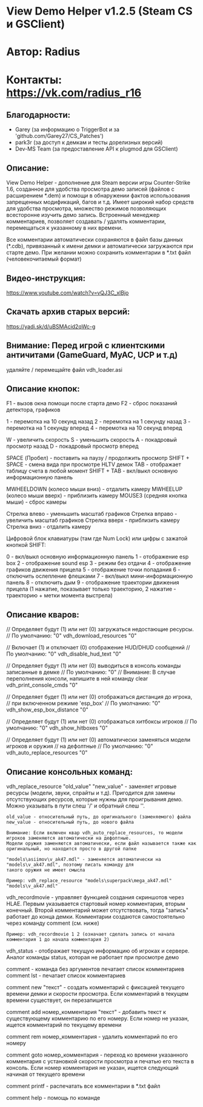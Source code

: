# View Demo Helper v1.2.5 (Steam CS и GSClient)
# Автор: Radius
# Контакты: https://vk.com/radius_r16

## Благодарности:
  - Garey (за информацию о TriggerBot и за 'github.com/Garey27/CS_Patches')
  - park3r (за доступ к демкам и тесты дорелизных версий)
  - Dev-MS Team (за предоставление API к plugmod для GSClient)

## Описание:
  View Demo Helper - дополнение для Steam версии игры Counter-Strike 1.6, созданное для удобства просмотра демо записей (файлов с расширением *.dem) и помощи в обнаружении фактов использования запрещенных модификаций, багов и т.д. Имеет широкий набор средств для удобства просмотра, множество режимов позволяющих всесторонне изучить демо запись. Встроенный менеджер комментариев, позволяет создавать / удалять комментарии, перемещаться к указанному в них времени.
  
  Все комментарии автоматически сохраняются в файл базы данных (*.cdb), привязанный к имени демки и автоматически загружаются при старте демо. При желании можно сохранить комментарии в *.txt файл (человекочитаемый формат)
  
## Видео-инструкция:
  https://www.youtube.com/watch?v=vQJ3C_xlBjo

## Скачать архив старых версий:
  https://yadi.sk/d/uBSMAcid2qWc-g

## Внимание: Перед игрой с клиентскими античитами (GameGuard, MyAC, UCP и т.д)
  удаляйте / перемещайте файл vdh_loader.asi

## Описание кнопок:
  F1 - вызов окна помощи после старта демо
  F2 - сброс показаний детектора, графиков

  1 - перемотка на 10 секунд назад
  2 - перемотка на 1 секунду назад
  3 - перемотка на 1 секунду вперед
  4 - перемотка на 10 секунд вперед

  W - увеличить скорость
  S - уменьшить скорость
  A - покадровый просмотр назад
  D - покадровый просмотр вперед

  SPACE (Пробел) - поставить на паузу / продолжить просмотр
  SHIFT + SPACE  - смена вида при просмотре HLTV демок
  TAB - отображает таблицу счета в любой момент
  SHIFT + TAB - вкл/выкл основную информационную панель
  
  MWHEELDOWN (колесо мыши вниз) - отдалить камеру
  MWHEELUP (колесо мыши вверх) - приблизить камеру
  MOUSE3 (средняя кнопка мыши) - сброс камеры
  
  Стрелка влево - уменьшить масштаб графиков
  Стрелка вправо - увеличить масштаб графиков
  Стрелка вверх - приблизить камеру
  Стрелка вниз - отдалить камеру
  
  Цифровой блок клавиатуры (там где Num Lock) или цифры с зажатой кнопкой SHIFT:

  0 - вкл/выкл основную информационную панель
  1 - отображение esp box
  2 - отображение sound esp
  3 - режим без отдачи
  4 - отображение графиков движения прицела
  5 - отображение точки попадания
  6 - отключить ослепление флешками
  7 - вкл/выкл мини-информационную панель
  8 - отключить дым
  9 - отображение траектории движения прицела (1 нажатие, показывает только траекторию,
      2 нажатие - траекторию + метки момента выстрела)
  
## Описание кваров:
// Определяет будут (1) или нет (0) загружаться недостающие ресурсы. 
// По умолчанию: "0"
vdh_download_resources "0"

// Включает (1) и отключает (0) отображение HUD/DHUD сообщений
// По умолчанию: "0"
vdh_disable_hud_text "0"

// Определяет будут (1) или нет (0) выводиться в консоль команды записанные в демке
// По умолчанию: "0"
// Внимание: В случае переполнения консоли, напишите в ней команду clear
vdh_print_console_cmds "0"

// Определяет будет (1) или нет (0) отображаться дистанция до игрока,
// при включенном режиме 'esp_box'
// По умолчанию: "0"
vdh_show_esp_box_distance "0"

// Определяет будут (1) или нет (0) отображаться хитбоксы игроков
// По умолчанию: "0"
vdh_show_hitboxes "0" 

// Определяет будут (1) или нет (0) автоматически заменяться модели игроков и оружия
// на дефолтные
// По умолчанию: "0"
vdh_auto_replace_resources "0"

## Описание консольных команд:
  vdh_replace_resource "old_value" "new_value" - заменяет игровые ресурсы (модели, звуки, спрайты и т.д).
    Пригодится для замены отсутствующих ресурсов, которые нужны для проигрывания демо.
    Можно указывать в пути слеш '/' и обратный слеш '\'.
    
    old_value - относительный путь, до оригинального (заменяемого) файла
    new_value - относительный путь, до нового файла
    
    Внимание: Если включен квар vdh_auto_replace_resources, то модели игроков заменяются автоматически на дефолтные.
    Модели оружия заменяются автоматически, если файл называется также как оригинальный, но находится просто в другой папке
    
    "models\asiimov\v_ak47.mdl" - заменяется автоматически на "models\v_ak47.mdl", поэтому писать команду для
    такого оружия не имеет смысла

    Пример: vdh_replace_resource "models\superpack\mega_ak47.mdl" "models\v_ak47.mdl"

  vdh_recordmovie - управляет функцией создания скриншотов через HLAE.
    Первым указывается стартовый номер комментария, вторым конечный.
    Второй комментарий может отсутствовать, тогда "запись" работает до конца демки.
    Комментарии создаются самостоятельно через команду comment (см. ниже)
  
    Пример: vdh_recordmovie 1 2 (означает сделать запись от начала комментария 1 до начала комментария 2)
  
  vdh_status - отображает текущую информацию об игроках и сервере.
    Аналог команды status, которая не работает при просмотре демо

  comment     - команда без аргументов печатает список комментариев
  comment lst - печатает список комментариев

  comment new "текст" - создать комментарий с фиксацией текущего времени демки и скорости просмотра.
    Если комментарий в текущем времени существует, он перезапишется

  comment add номер_комментария "текст" - добавить текст к существующему комментарию по его номеру.
    Если номер не указан, ищется комментарий по текущему времени

  comment rem номер_комментария - удалить комментарий по его номеру

  comment goto номер_комментария - переход ко времени указанного комментария с установкой скорости просмотра
    и печатью его текста в консоль. Если номер комментария не указан, ищется следующий начиная от текущего времени

  comment printf - распечатать все комментарии в *.txt файл

  comment help - помощь по команде